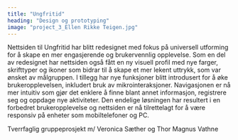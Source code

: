 ```yaml
---
title: "Ungfritid"
heading: "Design og prototyping"
image: "project_3_Ellen Rikke Teigen.jpg"
---
```


Nettsiden til Ungfritid har blitt redesignet med fokus på universell utforming for å skape en mer engasjerende og brukervennlig opplevelse. Som en del av redesignet har nettsiden også fått en ny visuell profil med nye farger, skrifttyper og ikoner som bidrar til å skape et mer lekent uttrykk, som var ønsket av målgruppen. I tillegg har nye funksjoner blitt introdusert for å øke brukeropplevelsen, inkludert bruk av mikrointeraksjoner. Navigasjonen er nå mer intuitiv som gjør det enklere å finne blant annet informasjon, registrere seg og oppdage nye aktiviteter. Den endelige løsningen har resultert i en forbedret brukeropplevelse og nettsiden er nå tilrettelagt for å være responsiv på enheter som mobiltelefoner og PC.

Tverrfaglig gruppeprosjekt 
m/ Veronica Sæther og 
Thor Magnus Vathne
